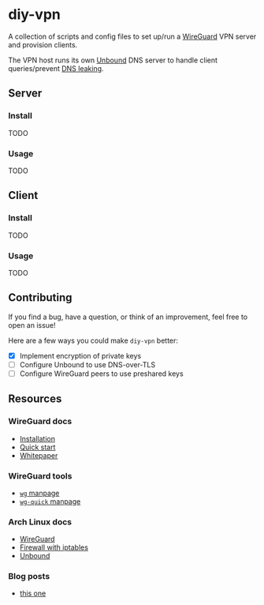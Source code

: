 # diy-vpn
A collection of scripts and config files to set up/run a [WireGuard](https://www.wireguard.com/) VPN server and provision clients.

The VPN host runs its own [Unbound](https://en.wikipedia.org/wiki/Unbound_(DNS_server)) DNS server to handle client queries/prevent [DNS leaking](https://en.wikipedia.org/wiki/DNS_leak).

## Server

### Install
TODO

### Usage
TODO

## Client

### Install
TODO

### Usage
TODO

## Contributing
If you find a bug, have a question, or think of an improvement, feel free to open an issue!

Here are a few ways you could make `diy-vpn` better:
* [x] Implement encryption of private keys
* [ ] Configure Unbound to use DNS-over-TLS
* [ ] Configure WireGuard peers to use preshared keys

## Resources

### WireGuard docs
  * [Installation](https://www.wireguard.com/install/)
  * [Quick start](https://www.wireguard.com/quickstart/)
  * [Whitepaper](https://www.wireguard.com/papers/wireguard.pdf)

### WireGuard tools
  * [`wg` manpage](https://jlk.fjfi.cvut.cz/arch/manpages/man/wg.8)
  * [`wg-quick` manpage](https://jlk.fjfi.cvut.cz/arch/manpages/man/wg-quick.8)

### Arch Linux docs
  * [WireGuard](https://wiki.archlinux.org/index.php/WireGuard)
  * [Firewall with iptables](https://wiki.archlinux.org/index.php/Simple_stateful_firewall)
  * [Unbound](https://wiki.archlinux.org/index.php/unbound)

### Blog posts
  * [this one](https://www.ckn.io/blog/2017/11/14/wireguard-vpn-typical-setup/)
